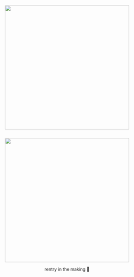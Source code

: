 # <p align="center"> <img src= "https://i.postimg.cc/HsRGnnqj/arrow-ezgif-com-effects.gif" width="400"/>
<p align="center"> <img src= "https://i.postimg.cc/x8fxpDBw/Untitleddesign2-ezgif-com-optimize.gif" width="400"/>
 <p align="center">  rentry in the making 🩷
